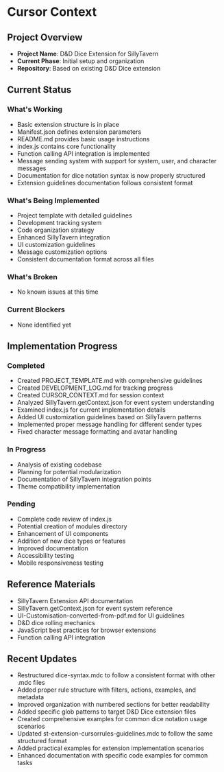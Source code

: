 # Cursor Context

## Project Overview
- **Project Name**: D&D Dice Extension for SillyTavern
- **Current Phase**: Initial setup and organization
- **Repository**: Based on existing D&D Dice extension

## Current Status

### What's Working
- Basic extension structure is in place
- Manifest.json defines extension parameters
- README.md provides basic usage instructions
- index.js contains core functionality
- Function calling API integration is implemented
- Message sending system with support for system, user, and character messages
- Documentation for dice notation syntax is now properly structured
- Extension guidelines documentation follows consistent format

### What's Being Implemented
- Project template with detailed guidelines
- Development tracking system
- Code organization strategy
- Enhanced SillyTavern integration
- UI customization guidelines
- Message customization options
- Consistent documentation format across all files

### What's Broken
- No known issues at this time

### Current Blockers
- None identified yet

## Implementation Progress

### Completed
- Created PROJECT_TEMPLATE.md with comprehensive guidelines
- Created DEVELOPMENT_LOG.md for tracking progress
- Created CURSOR_CONTEXT.md for session context
- Analyzed SillyTavern.getContext.json for event system understanding
- Examined index.js for current implementation details
- Added UI customization guidelines based on SillyTavern patterns
- Implemented proper message handling for different sender types
- Fixed character message formatting and avatar handling

### In Progress
- Analysis of existing codebase
- Planning for potential modularization
- Documentation of SillyTavern integration points
- Theme compatibility implementation

### Pending
- Complete code review of index.js
- Potential creation of modules directory
- Enhancement of UI components
- Addition of new dice types or features
- Improved documentation
- Accessibility testing
- Mobile responsiveness testing

## Reference Materials
- SillyTavern Extension API documentation
- SillyTavern.getContext.json for event system reference
- UI-Customisation-converted-from-pdf.md for UI guidelines
- D&D dice rolling mechanics
- JavaScript best practices for browser extensions
- Function calling API integration

## Recent Updates
- Restructured dice-syntax.mdc to follow a consistent format with other .mdc files
- Added proper rule structure with filters, actions, examples, and metadata
- Improved organization with numbered sections for better readability
- Added specific glob patterns to target D&D Dice extension files
- Created comprehensive examples for common dice notation usage scenarios
- Updated st-extension-cursorrules-guidelines.mdc to follow the same structured format
- Added practical examples for extension implementation scenarios
- Enhanced documentation with specific code examples for common tasks 